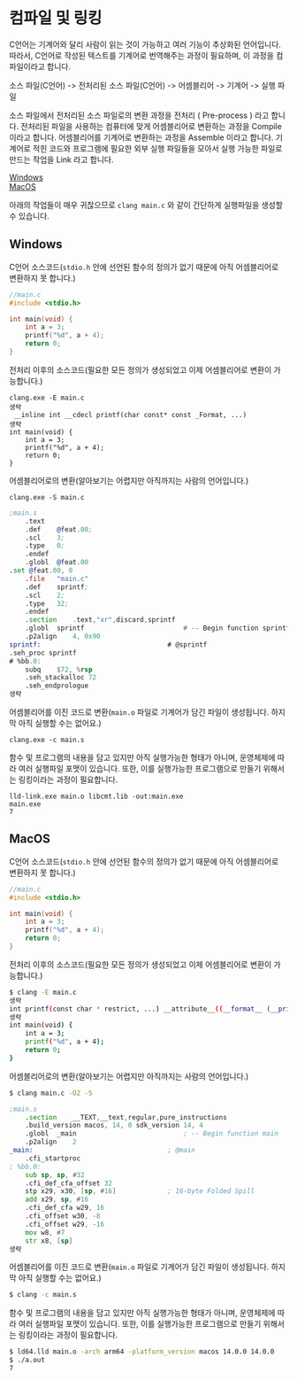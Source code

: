 # 컴파일 및 링킹

C언어는 기계어와 달리 사람이 읽는 것이 가능하고 여러 기능이 추상화된 언어입니다.
따라서, C언어로 작성된 텍스트를 기계어로 번역해주는 과정이 필요하며, 이 과정을 컴파일이라고 합니다.

소스 파일(C언어) -> 전처리된 소스 파일(C언어) -> 어셈블리어 -> 기계어 -> 실행 파일

소스 파일에서 전처리된 소스 파일로의 변환 과정을 전처리 ( Pre-process ) 라고 합니다.
전처리된 파일을 사용하는 컴퓨터에 맞게 어셈블리어로 변환하는 과정을 Compile 이라고 합니다.
어셈블리어를 기계어로 변환하는 과정을 Assemble 이라고 합니다.
기계어로 적힌 코드와 프로그램에 필요한 외부 실행 파일들을 모아서 실행 가능한 파일로 만드는 작업을 Link 라고 합니다.

[Windows](#windows) \
[MacOS](#macos)

아래의 작업들이 매우 귀찮으므로 `clang main.c` 와 같이 간단하게 실행파일을 생성할 수 있습니다.

## Windows

C언어 소스코드(`stdio.h` 안에 선언된 함수의 정의가 없기 때문에 아직 어셈블리어로 변환하지 못 합니다.)
```c
//main.c
#include <stdio.h>

int main(void) {
    int a = 3;
    printf("%d", a + 4);
    return 0;
}
```
전처리 이후의 소스코드(필요한 모든 정의가 생성되었고 이제 어셈블리어로 변환이 가능합니다.)
```console
clang.exe -E main.c
생략
 __inline int __cdecl printf(char const* const _Format, ...)
생략
int main(void) {
    int a = 3;
    printf("%d", a + 4);
    return 0;
}
```
어셈블리어로의 변환(알아보기는 어렵지만 아직까지는 사람의 언어입니다.)
```console
clang.exe -S main.c
```
```asm
;main.s
	.text
	.def	@feat.00;
	.scl	3;
	.type	0;
	.endef
	.globl	@feat.00
.set @feat.00, 0
	.file	"main.c"
	.def	sprintf;
	.scl	2;
	.type	32;
	.endef
	.section	.text,"xr",discard,sprintf
	.globl	sprintf                         # -- Begin function sprintf
	.p2align	4, 0x90
sprintf:                                # @sprintf
.seh_proc sprintf
# %bb.0:
	subq	$72, %rsp
	.seh_stackalloc 72
	.seh_endprologue
생략
```
어셈블리어를 이진 코드로 변환(`main.o` 파일로 기계어가 담긴 파일이 생성됩니다. 하지막 아직 실행할 수는 없어요.)
```console
clang.exe -c main.s
```
함수 및 프로그램의 내용을 담고 있지만 아직 실행가능한 형태가 아니며, 운영체제에 따라 여러 실행파일 포맷이 있습니다.
또한, 이를 실행가능한 프로그램으로 만들기 위해서는 링킹이라는 과정이 필요합니다.
```console
lld-link.exe main.o libcmt.lib -out:main.exe
main.exe
7
```

## MacOS

C언어 소스코드(`stdio.h` 안에 선언된 함수의 정의가 없기 때문에 아직 어셈블리어로 변환하지 못 합니다.)
```c
//main.c
#include <stdio.h>

int main(void) {
    int a = 3;
    printf("%d", a + 4);
    return 0;
}
```
전처리 이후의 소스코드(필요한 모든 정의가 생성되었고 이제 어셈블리어로 변환이 가능합니다.)
```bash
$ clang -E main.c
생략
int printf(const char * restrict, ...) __attribute__((__format__ (__printf__, 1, 2)));
생략
int main(void) {
    int a = 3;
    printf("%d", a + 4);
    return 0;
}
```
어셈블리어로의 변환(알아보기는 어렵지만 아직까지는 사람의 언어입니다.)
```bash
$ clang main.c -O2 -S
```
```asm
;main.s
	.section	__TEXT,__text,regular,pure_instructions
	.build_version macos, 14, 0	sdk_version 14, 4
	.globl	_main                           ; -- Begin function main
	.p2align	2
_main:                                  ; @main
	.cfi_startproc
; %bb.0:
	sub	sp, sp, #32
	.cfi_def_cfa_offset 32
	stp	x29, x30, [sp, #16]             ; 16-byte Folded Spill
	add	x29, sp, #16
	.cfi_def_cfa w29, 16
	.cfi_offset w30, -8
	.cfi_offset w29, -16
	mov	w8, #7
	str	x8, [sp]
생략
```

어셈블리어를 이진 코드로 변환(`main.o` 파일로 기계어가 담긴 파일이 생성됩니다. 하지막 아직 실행할 수는 없어요.)
```bash
$ clang -c main.s
```

함수 및 프로그램의 내용을 담고 있지만 아직 실행가능한 형태가 아니며, 운영체제에 따라 여러 실행파일 포맷이 있습니다.
또한, 이를 실행가능한 프로그램으로 만들기 위해서는 링킹이라는 과정이 필요합니다.
```bash
$ ld64.lld main.o -arch arm64 -platform_version macos 14.0.0 14.0.0
$ ./a.out
7
```
